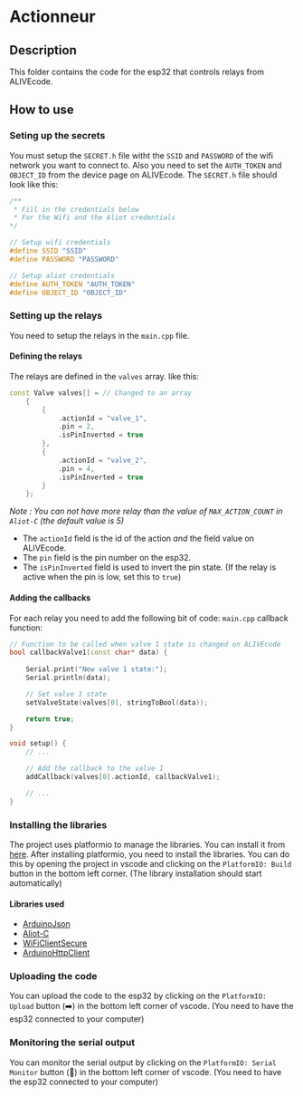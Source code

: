 # Actionneur

## Description
This folder contains the code for the esp32 that controls relays from ALIVEcode.

## How to use

### Seting up the secrets
You must setup the `SECRET.h` file witht the `SSID` and `PASSWORD` of the wifi network you want to connect to.
Also you need to set the `AUTH_TOKEN` and `OBJECT_ID` from the device page on ALIVEcode.
The `SECRET.h` file should look like this:
```c++
/**
 * Fill in the credentials below
 * For the Wifi and the Aliot credentials
*/

// Setup wifi credentials
#define SSID "SSID"
#define PASSWORD "PASSWORD"

// Setup aliot credentials
#define AUTH_TOKEN "AUTH_TOKEN"
#define OBJECT_ID "OBJECT_ID"
```

### Setting up the relays
You need to setup the relays in the `main.cpp` file.

#### Defining the relays
The relays are defined in the `valves` array. like this:
```c++
const Valve valves[] = // Changed to an array
    {
        {
            .actionId = "valve_1",
            .pin = 2,
            .isPinInverted = true
        },
        {
            .actionId = "valve_2",
            .pin = 4,
            .isPinInverted = true
        }
    };
```
_Note : You can not have more relay than the value of `MAX_ACTION_COUNT` in `Aliot-C` (the default value is 5)_
- The `actionId` field is the id of the action *and* the field value on ALIVEcode.
- The `pin` field is the pin number on the esp32.
- The `isPinInverted` field is used to invert the pin state. (If the relay is active when the pin is low, set this to `true`)

#### Adding the callbacks
For each relay you need to add the following bit of code:
`main.cpp` callback function:
```c++
// Function to be called when valve 1 state is changed on ALIVEcode
bool callbackValve1(const char* data) {
    
    Serial.print("New valve 1 state:");
    Serial.println(data);

    // Set valve 1 state
    setValveState(valves[0], stringToBool(data));

    return true;
}

void setup() {
    // ...

    // Add the callback to the valve 1
    addCallback(valves[0].actionId, callbackValve1);

    // ...
}
```

### Installing the libraries
The project uses platformio to manage the libraries. You can install it from [here](https://platformio.org/install/ide?install=vscode).
After installing platformio, you need to install the libraries. You can do this by opening the project in vscode and clicking on the `PlatformIO: Build` button in the bottom left corner. (The library installation should start automatically)

#### Libraries used
- [ArduinoJson](https://arduinojson.org/)
- [Aliot-C](https://github.com/ALIVEcode/aliot-c)
- [WiFiClientSecure](https://www.arduino.cc/en/Reference/WiFiClientSecure)
- [ArduinoHttpClient](https://www.arduino.cc/reference/arduinohttpclient/)

### Uploading the code
You can upload the code to the esp32 by clicking on the `PlatformIO: Upload` button (:arrow_right:) in the bottom left corner of vscode. (You need to have the esp32 connected to your computer)

### Monitoring the serial output
You can monitor the serial output by clicking on the `PlatformIO: Serial Monitor` button (:electric_plug:) in the bottom left corner of vscode. (You need to have the esp32 connected to your computer)


